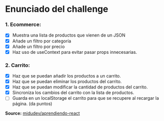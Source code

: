 # Enunciado del challenge

### 1. Ecommerce:

- [x] Muestra una lista de productos que vienen de un JSON
- [x] Añade un filtro por categoría
- [x] Añade un filtro por precio
- [X] Haz uso de useContext para evitar pasar props innecesarias.

### 2. Carrito:

- [x] Haz que se puedan añadir los productos a un carrito.
- [x] Haz que se puedan eliminar los productos del carrito.
- [x] Haz que se puedan modificar la cantidad de productos del carrito.
- [x] Sincroniza los cambios del carrito con la lista de productos.
- [ ] Guarda en un localStorage el carrito para que se recupere al recargar la página. (da puntos)

**Source:** [midudev/aprendiendo-react](https://github.com/midudev/aprendiendo-react)